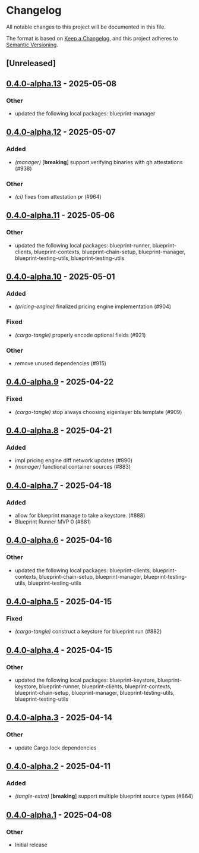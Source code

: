 # Changelog

All notable changes to this project will be documented in this file.

The format is based on [Keep a Changelog](https://keepachangelog.com/en/1.0.0/),
and this project adheres to [Semantic Versioning](https://semver.org/spec/v2.0.0.html).

## [Unreleased]

## [0.4.0-alpha.13](https://github.com/tangle-network/blueprint/compare/cargo-tangle-v0.4.0-alpha.12...cargo-tangle-v0.4.0-alpha.13) - 2025-05-08

### Other

- updated the following local packages: blueprint-manager

## [0.4.0-alpha.12](https://github.com/tangle-network/blueprint/compare/cargo-tangle-v0.4.0-alpha.11...cargo-tangle-v0.4.0-alpha.12) - 2025-05-07

### Added

- *(manager)* [**breaking**] support verifying binaries with gh attestations (#938)

### Other

- *(ci)* fixes from attestation pr (#964)

## [0.4.0-alpha.11](https://github.com/tangle-network/blueprint/compare/cargo-tangle-v0.4.0-alpha.10...cargo-tangle-v0.4.0-alpha.11) - 2025-05-06

### Other

- updated the following local packages: blueprint-runner, blueprint-clients, blueprint-contexts, blueprint-chain-setup, blueprint-manager, blueprint-testing-utils, blueprint-testing-utils

## [0.4.0-alpha.10](https://github.com/tangle-network/blueprint/compare/cargo-tangle-v0.4.0-alpha.9...cargo-tangle-v0.4.0-alpha.10) - 2025-05-01

### Added

- *(pricing-engine)* finalized pricing engine implementation (#904)

### Fixed

- *(cargo-tangle)* properly encode optional fields (#921)

### Other

- remove unused dependencies (#915)

## [0.4.0-alpha.9](https://github.com/tangle-network/blueprint/compare/cargo-tangle-v0.4.0-alpha.8...cargo-tangle-v0.4.0-alpha.9) - 2025-04-22

### Fixed

- *(cargo-tangle)* stop always choosing eigenlayer bls template (#909)

## [0.4.0-alpha.8](https://github.com/tangle-network/blueprint/compare/cargo-tangle-v0.4.0-alpha.7...cargo-tangle-v0.4.0-alpha.8) - 2025-04-21

### Added

- impl pricing engine diff network updates (#890)
- *(manager)* functional container sources (#883)

## [0.4.0-alpha.7](https://github.com/tangle-network/blueprint/compare/cargo-tangle-v0.4.0-alpha.6...cargo-tangle-v0.4.0-alpha.7) - 2025-04-18

### Added

- allow for blueprint manage to take a keystore. (#888)
- Blueprint Runner MVP 0 (#881)

## [0.4.0-alpha.6](https://github.com/tangle-network/blueprint/compare/cargo-tangle-v0.4.0-alpha.5...cargo-tangle-v0.4.0-alpha.6) - 2025-04-16

### Other

- updated the following local packages: blueprint-clients, blueprint-contexts, blueprint-chain-setup, blueprint-manager, blueprint-testing-utils, blueprint-testing-utils

## [0.4.0-alpha.5](https://github.com/tangle-network/blueprint/compare/cargo-tangle-v0.4.0-alpha.4...cargo-tangle-v0.4.0-alpha.5) - 2025-04-15

### Fixed

- *(cargo-tangle)* construct a keystore for blueprint run (#882)

## [0.4.0-alpha.4](https://github.com/tangle-network/blueprint/compare/cargo-tangle-v0.4.0-alpha.3...cargo-tangle-v0.4.0-alpha.4) - 2025-04-15

### Other

- updated the following local packages: blueprint-keystore, blueprint-keystore, blueprint-runner, blueprint-clients, blueprint-contexts, blueprint-chain-setup, blueprint-manager, blueprint-testing-utils, blueprint-testing-utils

## [0.4.0-alpha.3](https://github.com/tangle-network/blueprint/compare/cargo-tangle-v0.4.0-alpha.2...cargo-tangle-v0.4.0-alpha.3) - 2025-04-14

### Other

- update Cargo.lock dependencies

## [0.4.0-alpha.2](https://github.com/tangle-network/blueprint/compare/cargo-tangle-v0.4.0-alpha.1...cargo-tangle-v0.4.0-alpha.2) - 2025-04-11

### Added

- *(tangle-extra)* [**breaking**] support multiple blueprint source types (#864)

## [0.4.0-alpha.1](https://github.com/tangle-network/blueprint/releases/tag/blueprint-metrics-v0.1.0-alpha.1) - 2025-04-08

### Other

- Initial release
